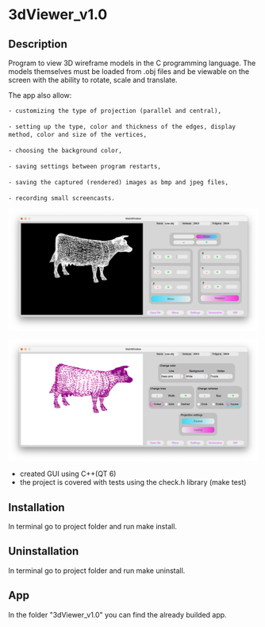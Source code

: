 # 3dViewer_v1.0
## Description

Program to view 3D wireframe models in the C programming language. The models themselves must be loaded from .obj files and be viewable on the screen with the ability to rotate, scale and translate.

The app also allow:

    - customizing the type of projection (parallel and central),

    - setting up the type, color and thickness of the edges, display method, color and size of the vertices,

    - choosing the background color,

    - saving settings between program restarts,

    - saving the captured (rendered) images as bmp and jpeg files,

    - recording small screencasts.

![3DViewer](images/3dviewer_1.png)

![3DViewer](images/3dviewer_2.png)


* created GUI using C++(QT 6)
* the project is covered with tests using the check.h library (make test)

## Installation

In terminal go to project folder and run make install.

## Uninstallation

In terminal go to project folder and run make uninstall.

## App

In the folder "3dViewer_v1.0" you can find the already builded app.